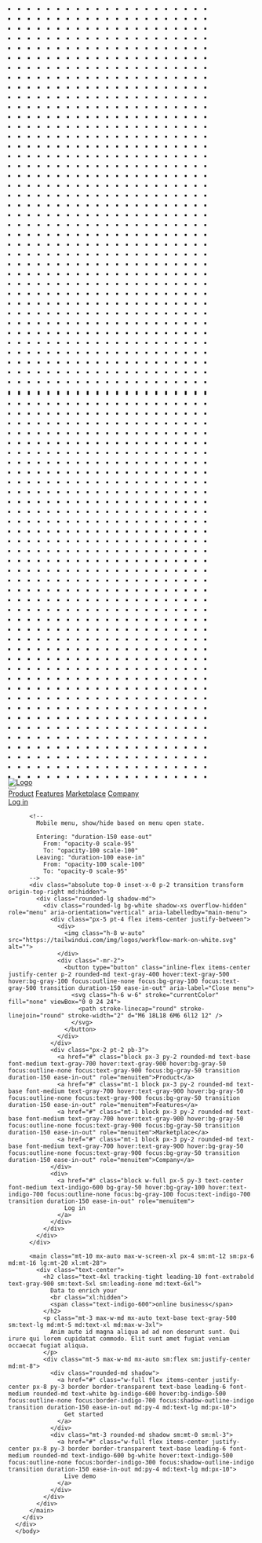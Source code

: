 <html>
<head>
<title>Title of the document</title>
<link rel="stylesheet" href="output.css"></head>

<body>
    <div class="relative bg-gray-50 overflow-hidden">
        <div class="hidden sm:block sm:absolute sm:inset-y-0 sm:h-full sm:w-full">
          <div class="relative h-full max-w-screen-xl mx-auto">
            <svg class="absolute right-full transform translate-y-1/4 translate-x-1/4 lg:translate-x-1/2" width="404" height="784" fill="none" viewBox="0 0 404 784">
              <defs>
                <pattern id="f210dbf6-a58d-4871-961e-36d5016a0f49" x="0" y="0" width="20" height="20" patternUnits="userSpaceOnUse">
                  <rect x="0" y="0" width="4" height="4" class="text-gray-200" fill="currentColor" />
                </pattern>
              </defs>
              <rect width="404" height="784" fill="url(#f210dbf6-a58d-4871-961e-36d5016a0f49)" />
            </svg>
            <svg class="absolute left-full transform -translate-y-3/4 -translate-x-1/4 md:-translate-y-1/2 lg:-translate-x-1/2" width="404" height="784" fill="none" viewBox="0 0 404 784">
              <defs>
                <pattern id="5d0dd344-b041-4d26-bec4-8d33ea57ec9b" x="0" y="0" width="20" height="20" patternUnits="userSpaceOnUse">
                  <rect x="0" y="0" width="4" height="4" class="text-gray-200" fill="currentColor" />
                </pattern>
              </defs>
              <rect width="404" height="784" fill="url(#5d0dd344-b041-4d26-bec4-8d33ea57ec9b)" />
            </svg>
          </div>
        </div>
       <div class="relative pt-6 pb-12 sm:pb-16 md:pb-20 lg:pb-28 xl:pb-32">
          <div class="max-w-screen-xl mx-auto px-4 sm:px-6">
            <nav class="relative flex items-center justify-between sm:h-10 md:justify-center">
              <div class="flex items-center flex-1 md:absolute md:inset-y-0 md:left-0">
                <div class="flex items-center justify-between w-full md:w-auto">
                  <a href="#" aria-label="Home">
                    <img class="h-8 w-auto sm:h-10" src="https://tailwindui.com/img/logos/workflow-mark-on-white.svg" alt="Logo">
                  </a>
                  <div class="-mr-2 flex items-center md:hidden">
                    <button type="button" class="inline-flex items-center justify-center p-2 rounded-md text-gray-400 hover:text-gray-500 hover:bg-gray-100 focus:outline-none focus:bg-gray-100 focus:text-gray-500 transition duration-150 ease-in-out" id="main-menu" aria-label="Main menu" aria-haspopup="true">
                      <svg class="h-6 w-6" stroke="currentColor" fill="none" viewBox="0 0 24 24">
                        <path stroke-linecap="round" stroke-linejoin="round" stroke-width="2" d="M4 6h16M4 12h16M4 18h16" />
                      </svg>
                    </button>
                  </div>
                </div>
              </div>
              <div class="hidden md:flex md:space-x-10">
                <a href="#" class="font-medium text-gray-500 hover:text-gray-900 transition duration-150 ease-in-out">Product</a>
                <a href="#" class="font-medium text-gray-500 hover:text-gray-900 transition duration-150 ease-in-out">Features</a>
                <a href="#" class="font-medium text-gray-500 hover:text-gray-900 transition duration-150 ease-in-out">Marketplace</a>
                <a href="#" class="font-medium text-gray-500 hover:text-gray-900 transition duration-150 ease-in-out">Company</a>
              </div>
              <div class="hidden md:absolute md:flex md:items-center md:justify-end md:inset-y-0 md:right-0">
                <span class="inline-flex rounded-md shadow">
                  <a href="#" class="inline-flex items-center px-4 py-2 border border-transparent text-base leading-6 font-medium rounded-md text-indigo-600 bg-white hover:text-indigo-500 focus:outline-none focus:border-indigo-300 focus:shadow-outline-indigo active:bg-gray-50 active:text-indigo-700 transition duration-150 ease-in-out">
                    Log in
                  </a>
                </span>
              </div>
            </nav>
          </div>
      
          <!--
            Mobile menu, show/hide based on menu open state.
      
            Entering: "duration-150 ease-out"
              From: "opacity-0 scale-95"
              To: "opacity-100 scale-100"
            Leaving: "duration-100 ease-in"
              From: "opacity-100 scale-100"
              To: "opacity-0 scale-95"
          -->
          <div class="absolute top-0 inset-x-0 p-2 transition transform origin-top-right md:hidden">
            <div class="rounded-lg shadow-md">
              <div class="rounded-lg bg-white shadow-xs overflow-hidden" role="menu" aria-orientation="vertical" aria-labelledby="main-menu">
                <div class="px-5 pt-4 flex items-center justify-between">
                  <div>
                    <img class="h-8 w-auto" src="https://tailwindui.com/img/logos/workflow-mark-on-white.svg" alt="">
                  </div>
                  <div class="-mr-2">
                    <button type="button" class="inline-flex items-center justify-center p-2 rounded-md text-gray-400 hover:text-gray-500 hover:bg-gray-100 focus:outline-none focus:bg-gray-100 focus:text-gray-500 transition duration-150 ease-in-out" aria-label="Close menu">
                      <svg class="h-6 w-6" stroke="currentColor" fill="none" viewBox="0 0 24 24">
                        <path stroke-linecap="round" stroke-linejoin="round" stroke-width="2" d="M6 18L18 6M6 6l12 12" />
                      </svg>
                    </button>
                  </div>
                </div>
                <div class="px-2 pt-2 pb-3">
                  <a href="#" class="block px-3 py-2 rounded-md text-base font-medium text-gray-700 hover:text-gray-900 hover:bg-gray-50 focus:outline-none focus:text-gray-900 focus:bg-gray-50 transition duration-150 ease-in-out" role="menuitem">Product</a>
                  <a href="#" class="mt-1 block px-3 py-2 rounded-md text-base font-medium text-gray-700 hover:text-gray-900 hover:bg-gray-50 focus:outline-none focus:text-gray-900 focus:bg-gray-50 transition duration-150 ease-in-out" role="menuitem">Features</a>
                  <a href="#" class="mt-1 block px-3 py-2 rounded-md text-base font-medium text-gray-700 hover:text-gray-900 hover:bg-gray-50 focus:outline-none focus:text-gray-900 focus:bg-gray-50 transition duration-150 ease-in-out" role="menuitem">Marketplace</a>
                  <a href="#" class="mt-1 block px-3 py-2 rounded-md text-base font-medium text-gray-700 hover:text-gray-900 hover:bg-gray-50 focus:outline-none focus:text-gray-900 focus:bg-gray-50 transition duration-150 ease-in-out" role="menuitem">Company</a>
                </div>
                <div>
                  <a href="#" class="block w-full px-5 py-3 text-center font-medium text-indigo-600 bg-gray-50 hover:bg-gray-100 hover:text-indigo-700 focus:outline-none focus:bg-gray-100 focus:text-indigo-700 transition duration-150 ease-in-out" role="menuitem">
                    Log in
                  </a>
                </div>
              </div>
            </div>
          </div>
      
          <main class="mt-10 mx-auto max-w-screen-xl px-4 sm:mt-12 sm:px-6 md:mt-16 lg:mt-20 xl:mt-28">
            <div class="text-center">
              <h2 class="text-4xl tracking-tight leading-10 font-extrabold text-gray-900 sm:text-5xl sm:leading-none md:text-6xl">
                Data to enrich your
                <br class="xl:hidden">
                <span class="text-indigo-600">online business</span>
              </h2>
              <p class="mt-3 max-w-md mx-auto text-base text-gray-500 sm:text-lg md:mt-5 md:text-xl md:max-w-3xl">
                Anim aute id magna aliqua ad ad non deserunt sunt. Qui irure qui lorem cupidatat commodo. Elit sunt amet fugiat veniam occaecat fugiat aliqua.
              </p>
              <div class="mt-5 max-w-md mx-auto sm:flex sm:justify-center md:mt-8">
                <div class="rounded-md shadow">
                  <a href="#" class="w-full flex items-center justify-center px-8 py-3 border border-transparent text-base leading-6 font-medium rounded-md text-white bg-indigo-600 hover:bg-indigo-500 focus:outline-none focus:border-indigo-700 focus:shadow-outline-indigo transition duration-150 ease-in-out md:py-4 md:text-lg md:px-10">
                    Get started
                  </a>
                </div>
                <div class="mt-3 rounded-md shadow sm:mt-0 sm:ml-3">
                  <a href="#" class="w-full flex items-center justify-center px-8 py-3 border border-transparent text-base leading-6 font-medium rounded-md text-indigo-600 bg-white hover:text-indigo-500 focus:outline-none focus:border-indigo-300 focus:shadow-outline-indigo transition duration-150 ease-in-out md:py-4 md:text-lg md:px-10">
                    Live demo
                  </a>
                </div>
              </div>
            </div>
          </main>
        </div>
      </div>
      </body>

</html>